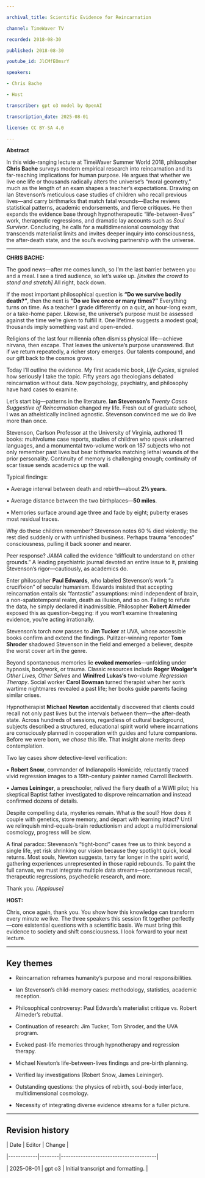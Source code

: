 ```yaml
---

archival_title: Scientific Evidence for Reincarnation

channel: TimeWaver TV

recorded: 2018-08-30

published: 2018-08-30

youtube_id: JlCMfEOmsrY

speakers:

- Chris Bache

- Host

transcriber: gpt o3 model by OpenAI

transcription_date: 2025-08-01

license: CC BY-SA 4.0

---
```


**Abstract**

In this wide-ranging lecture at TimeWaver Summer World 2018, philosopher **Chris Bache** surveys modern empirical research into reincarnation and its far-reaching implications for human purpose. He argues that whether we live one life or thousands radically alters the universe’s “moral geometry,” much as the length of an exam shapes a teacher’s expectations. Drawing on Ian Stevenson’s meticulous case studies of children who recall previous lives—and carry birthmarks that match fatal wounds—Bache reviews statistical patterns, academic endorsements, and fierce critiques. He then expands the evidence base through hypnotherapeutic “life-between-lives” work, therapeutic regressions, and dramatic lay accounts such as *Soul Survivor*. Concluding, he calls for a multidimensional cosmology that transcends materialist limits and invites deeper inquiry into consciousness, the after-death state, and the soul’s evolving partnership with the universe.

---

**CHRIS BACHE:**

The good news—after me comes lunch, so I’m the last barrier between you and a meal. I see a tired audience, so let’s wake up. *\[invites the crowd to stand and stretch\]* All right, back down.

If the most important philosophical question is **“Do we survive bodily death?”**, then the next is **“Do we live once or many times?”** Everything turns on time. As a teacher I grade differently on a quiz, an hour-long exam, or a take-home paper. Likewise, the universe’s purpose must be assessed against the time we’re given to fulfill it. One lifetime suggests a modest goal; thousands imply something vast and open-ended.

Religions of the last four millennia often dismiss physical life—achieve nirvana, then escape. That leaves the universe’s purpose unanswered. But if we return repeatedly, a richer story emerges. Our talents compound, and our gift back to the cosmos grows.

Today I’ll outline the evidence. My first academic book, *Life Cycles*, signaled how seriously I take the topic. Fifty years ago theologians debated reincarnation without data. Now psychology, psychiatry, and philosophy have hard cases to examine.

Let’s start big—patterns in the literature. **Ian Stevenson’s** *Twenty Cases Suggestive of Reincarnation* changed my life. Fresh out of graduate school, I was an atheistically inclined agnostic. Stevenson convinced me we do live more than once.

Stevenson, Carlson Professor at the University of Virginia, authored 11 books: multivolume case reports, studies of children who speak unlearned languages, and a monumental two-volume work on 187 subjects who not only remember past lives but bear birthmarks matching lethal wounds of the prior personality. Continuity of memory is challenging enough; continuity of scar tissue sends academics up the wall.

Typical findings:

• Average interval between death and rebirth—about **2½ years**.

• Average distance between the two birthplaces—**50 miles**.

• Memories surface around age three and fade by eight; puberty erases most residual traces.

Why do these children remember? Stevenson notes 60 % died violently; the rest died suddenly or with unfinished business. Perhaps trauma “encodes” consciousness, pulling it back sooner and nearer.

Peer response? *JAMA* called the evidence “difficult to understand on other grounds.” A leading psychiatric journal devoted an entire issue to it, praising Stevenson’s rigor—cautiously, as academics do.

Enter philosopher **Paul Edwards**, who labeled Stevenson’s work “a crucifixion” of secular humanism. Edwards insisted that accepting reincarnation entails six “fantastic” assumptions: mind independent of brain, a non-spatiotemporal realm, death as illusion, and so on. Failing to refute the data, he simply declared it inadmissible. Philosopher **Robert Almeder** exposed this as question-begging: if you won’t examine threatening evidence, you’re acting irrationally.

Stevenson’s torch now passes to **Jim Tucker** at UVA, whose accessible books confirm and extend the findings. Pulitzer-winning reporter **Tom Shroder** shadowed Stevenson in the field and emerged a believer, despite the worst cover art in the genre.

Beyond spontaneous memories lie **evoked memories**—unfolding under hypnosis, bodywork, or trauma. Classic resources include **Roger Woolger’s** *Other Lives, Other Selves* and **Winifred Lukas’s** two-volume *Regression Therapy*. Social worker **Carol Bowman** turned therapist when her son’s wartime nightmares revealed a past life; her books guide parents facing similar crises.

Hypnotherapist **Michael Newton** accidentally discovered that clients could recall not only past lives but the intervals between them—the after-death state. Across hundreds of sessions, regardless of cultural background, subjects described a structured, educational spirit world where incarnations are consciously planned in cooperation with guides and future companions. Before we were born, *we chose* this life. That insight alone merits deep contemplation.

Two lay cases show detective-level verification:

• **Robert Snow**, commander of Indianapolis Homicide, reluctantly traced vivid regression images to a 19th-century painter named Carroll Beckwith.

• **James Leininger**, a preschooler, relived the fiery death of a WWII pilot; his skeptical Baptist father investigated to disprove reincarnation and instead confirmed dozens of details.

Despite compelling data, mysteries remain. What *is* the soul? How does it couple with genetics, store memory, and depart with learning intact? Until we relinquish mind-equals-brain reductionism and adopt a multidimensional cosmology, progress will be slow.

A final paradox: Stevenson’s “tight-bond” cases free us to think beyond a single life, yet risk shrinking our vision because they spotlight quick, local returns. Most souls, Newton suggests, tarry far longer in the spirit world, gathering experiences unrepresented in those rapid rebounds. To paint the full canvas, we must integrate multiple data streams—spontaneous recall, therapeutic regressions, psychedelic research, and more.

Thank you. *\[Applause\]*

**HOST:**

Chris, once again, thank you. You show how this knowledge can transform every minute we live. The three speakers this session fit together perfectly—core existential questions with a scientific basis. We must bring this evidence to society and shift consciousness. I look forward to your next lecture.

---

## Key themes

- Reincarnation reframes humanity’s purpose and moral responsibilities.

- Ian Stevenson’s child-memory cases: methodology, statistics, academic reception.

- Philosophical controversy: Paul Edwards’s materialist critique vs. Robert Almeder’s rebuttal.

- Continuation of research: Jim Tucker, Tom Shroder, and the UVA program.

- Evoked past-life memories through hypnotherapy and regression therapy.

- Michael Newton’s life-between-lives findings and pre-birth planning.

- Verified lay investigations (Robert Snow, James Leininger).

- Outstanding questions: the physics of rebirth, soul-body interface, multidimensional cosmology.

- Necessity of integrating diverse evidence streams for a fuller picture.

---

## Revision history

| Date | Editor | Change |

|------------|--------|---------------------------------------|

| 2025-08-01 | gpt o3 | Initial transcript and formatting. |
